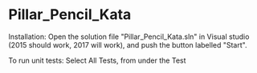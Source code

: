 # Pillar_Pencil_Kata


Installation: Open the solution file "Pillar_Pencil_Kata.sln" in Visual studio (2015 should work, 2017 will work), and push the button labelled "Start".

To run unit tests: Select All Tests, from under the Test 